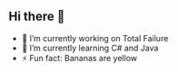 ## Hi there 👋
- 🔭 I’m currently working on Total Failure
- 🌱 I’m currently learning C# and Java
- ⚡ Fun fact: Bananas are yellow
<!--
**Kekzuke/Kekzuke** is a ✨ _special_ ✨ repository because its `README.md` (this file) appears on your GitHub profile.

Here are some ideas to get you started:

- 🔭 I’m currently working on ...
- 🌱 I’m currently learning ...
- 👯 I’m looking to collaborate on ...
- 🤔 I’m looking for help with ...
- 💬 Ask me about ...
- 📫 How to reach me: ...
- 😄 Pronouns: ...
- ⚡ Fun fact: ...
-->
